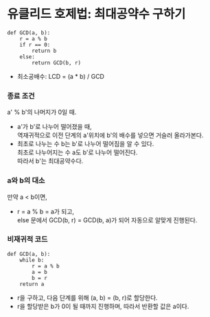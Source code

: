 # 유클리드 호제법: 최대공약수 구하기
```{.python}
def GCD(a, b):
    r = a % b
    if r == 0:
        return b
    else:
        return GCD(b, r)
```
- 최소공배수: LCD = (a * b) / GCD
### 종료 조건
a' % b'의 나머지가 0일 때.  
- a'가 b'로 나누어 떨어졌을 때,  
  역재귀적으로 이전 단계의 a'위치에 b'의 배수를 넣으면 거슬러 올라가본다.
- 최초로 나누는 수 b는 b'로 나누어 떨어짐을 알 수 있다.  
  최초로 나누어지는 수 a도 b'로 나누어 떨어진다.  
  따라서 b'는 최대공약수다.  

### a와 b의 대소
만약 a < b이면,  
- r = a % b = a가 되고,  
  else 문에서 GCD(b, r) = GCD(b, a)가 되어 자동으로 알맞게 진행된다.

### 비재귀적 코드
```{.python}
def GCD(a, b):
    while b:
        r = a % b
        a = b
        b = r
    return a
```
- r을 구하고, 다음 단계를 위해 (a, b) = (b, r)로 할당한다.
- r을 할당받은 b가 0이 될 때까지 진행하며, 따라서 반환할 값은 a이다.
